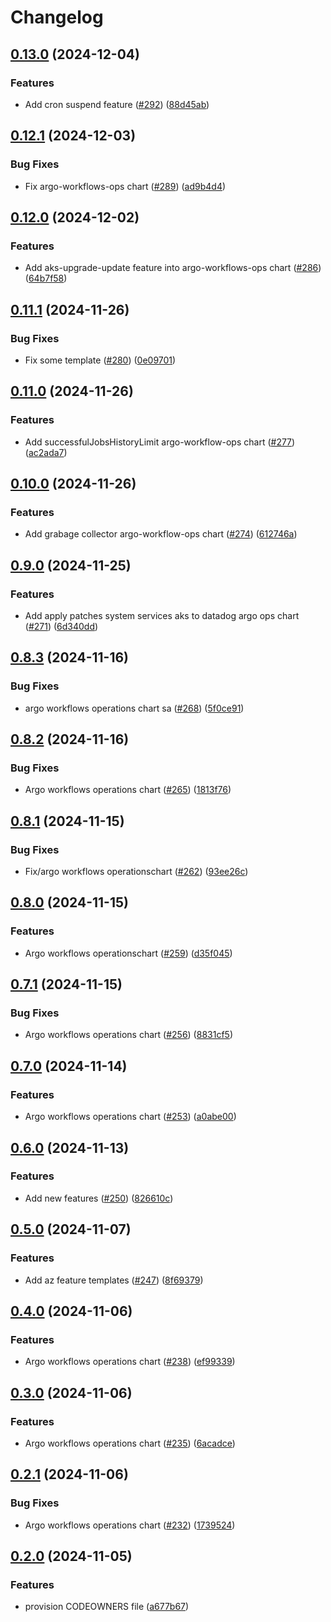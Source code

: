 # Changelog

## [0.13.0](https://github.com/prefapp/charts/compare/argo-workflows-operations-v0.12.1...argo-workflows-operations-v0.13.0) (2024-12-04)


### Features

* Add cron suspend feature ([#292](https://github.com/prefapp/charts/issues/292)) ([88d45ab](https://github.com/prefapp/charts/commit/88d45ab99fc3ef27a47263397b5b8f47bd9d4497))

## [0.12.1](https://github.com/prefapp/charts/compare/argo-workflows-operations-v0.12.0...argo-workflows-operations-v0.12.1) (2024-12-03)


### Bug Fixes

* Fix argo-workflows-ops chart ([#289](https://github.com/prefapp/charts/issues/289)) ([ad9b4d4](https://github.com/prefapp/charts/commit/ad9b4d45ca80c26efab31a3b0ecc51e2cd419784))

## [0.12.0](https://github.com/prefapp/charts/compare/argo-workflows-operations-v0.11.1...argo-workflows-operations-v0.12.0) (2024-12-02)


### Features

* Add aks-upgrade-update feature into argo-workflows-ops chart ([#286](https://github.com/prefapp/charts/issues/286)) ([64b7f58](https://github.com/prefapp/charts/commit/64b7f582867feacd2e2e7027a38dd73e5bcdb8d4))

## [0.11.1](https://github.com/prefapp/charts/compare/argo-workflows-operations-v0.11.0...argo-workflows-operations-v0.11.1) (2024-11-26)


### Bug Fixes

* Fix some template ([#280](https://github.com/prefapp/charts/issues/280)) ([0e09701](https://github.com/prefapp/charts/commit/0e097015a6ae8c7c16bc69d1c33a48461940b160))

## [0.11.0](https://github.com/prefapp/charts/compare/argo-workflows-operations-v0.10.0...argo-workflows-operations-v0.11.0) (2024-11-26)


### Features

* Add successfulJobsHistoryLimit argo-workflow-ops chart ([#277](https://github.com/prefapp/charts/issues/277)) ([ac2ada7](https://github.com/prefapp/charts/commit/ac2ada78d6f4abd0d7e5bd028f9112b7ac828c45))

## [0.10.0](https://github.com/prefapp/charts/compare/argo-workflows-operations-v0.9.0...argo-workflows-operations-v0.10.0) (2024-11-26)


### Features

* Add grabage collector argo-workflow-ops chart ([#274](https://github.com/prefapp/charts/issues/274)) ([612746a](https://github.com/prefapp/charts/commit/612746ad04cbd48d6e6579791f1efd02a454fd40))

## [0.9.0](https://github.com/prefapp/charts/compare/argo-workflows-operations-v0.8.3...argo-workflows-operations-v0.9.0) (2024-11-25)


### Features

* Add apply patches system services aks to datadog argo ops chart ([#271](https://github.com/prefapp/charts/issues/271)) ([6d340dd](https://github.com/prefapp/charts/commit/6d340dd89454c960b82277893b84a47f228aef56))

## [0.8.3](https://github.com/prefapp/charts/compare/argo-workflows-operations-v0.8.2...argo-workflows-operations-v0.8.3) (2024-11-16)


### Bug Fixes

* argo workflows operations chart sa ([#268](https://github.com/prefapp/charts/issues/268)) ([5f0ce91](https://github.com/prefapp/charts/commit/5f0ce91db82739eccdbfa5ec3687adf58ae012be))

## [0.8.2](https://github.com/prefapp/charts/compare/argo-workflows-operations-v0.8.1...argo-workflows-operations-v0.8.2) (2024-11-16)


### Bug Fixes

* Argo workflows operations chart ([#265](https://github.com/prefapp/charts/issues/265)) ([1813f76](https://github.com/prefapp/charts/commit/1813f7682b46380c1ba4f0546834ed365295068b))

## [0.8.1](https://github.com/prefapp/charts/compare/argo-workflows-operations-v0.8.0...argo-workflows-operations-v0.8.1) (2024-11-15)


### Bug Fixes

* Fix/argo workflows operationschart ([#262](https://github.com/prefapp/charts/issues/262)) ([93ee26c](https://github.com/prefapp/charts/commit/93ee26c5f190d039930d9551b515ce8e8ce491b4))

## [0.8.0](https://github.com/prefapp/charts/compare/argo-workflows-operations-v0.7.1...argo-workflows-operations-v0.8.0) (2024-11-15)


### Features

* Argo workflows operationschart ([#259](https://github.com/prefapp/charts/issues/259)) ([d35f045](https://github.com/prefapp/charts/commit/d35f045930b5c2a62d157c651ceea993a1cd93b1))

## [0.7.1](https://github.com/prefapp/charts/compare/argo-workflows-operations-v0.7.0...argo-workflows-operations-v0.7.1) (2024-11-15)


### Bug Fixes

* Argo workflows operations chart ([#256](https://github.com/prefapp/charts/issues/256)) ([8831cf5](https://github.com/prefapp/charts/commit/8831cf5de7b7168c39bfa36994e42ae5ca3bbc56))

## [0.7.0](https://github.com/prefapp/charts/compare/argo-workflows-operations-v0.6.0...argo-workflows-operations-v0.7.0) (2024-11-14)


### Features

* Argo workflows operations chart ([#253](https://github.com/prefapp/charts/issues/253)) ([a0abe00](https://github.com/prefapp/charts/commit/a0abe002680ca0d4130901cb58691c6e1070d0e3))

## [0.6.0](https://github.com/prefapp/charts/compare/argo-workflows-operations-v0.5.0...argo-workflows-operations-v0.6.0) (2024-11-13)


### Features

* Add new features ([#250](https://github.com/prefapp/charts/issues/250)) ([826610c](https://github.com/prefapp/charts/commit/826610c4b0126314d054f9c8180f493acb7c6011))

## [0.5.0](https://github.com/prefapp/charts/compare/argo-workflows-operations-v0.4.0...argo-workflows-operations-v0.5.0) (2024-11-07)


### Features

* Add az feature templates ([#247](https://github.com/prefapp/charts/issues/247)) ([8f69379](https://github.com/prefapp/charts/commit/8f693799205133968f406dfbf3978595747441b3))

## [0.4.0](https://github.com/prefapp/charts/compare/argo-workflows-operations-v0.3.0...argo-workflows-operations-v0.4.0) (2024-11-06)


### Features

* Argo workflows operations chart ([#238](https://github.com/prefapp/charts/issues/238)) ([ef99339](https://github.com/prefapp/charts/commit/ef99339eaa1b0c5ebe538033291c58dd3c721156))

## [0.3.0](https://github.com/prefapp/charts/compare/argo-workflows-operations-v0.2.1...argo-workflows-operations-v0.3.0) (2024-11-06)


### Features

* Argo workflows operations chart ([#235](https://github.com/prefapp/charts/issues/235)) ([6acadce](https://github.com/prefapp/charts/commit/6acadce2f759bfde137e57617f87c72812543a7b))

## [0.2.1](https://github.com/prefapp/charts/compare/argo-workflows-operations-v0.2.0...argo-workflows-operations-v0.2.1) (2024-11-06)


### Bug Fixes

* Argo workflows operations chart ([#232](https://github.com/prefapp/charts/issues/232)) ([1739524](https://github.com/prefapp/charts/commit/1739524eacee5ccb9ec6ae5e6ad8f51fe3be5c0d))

## [0.2.0](https://github.com/prefapp/charts/compare/argo-workflows-operations-v0.1.0...argo-workflows-operations-v0.2.0) (2024-11-05)


### Features

* provision CODEOWNERS file ([a677b67](https://github.com/prefapp/charts/commit/a677b67a8645c950fc06a763eaae18ba1909719e))
